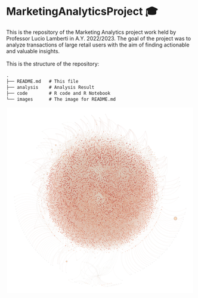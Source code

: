 # MarketingAnalyticsProject 🎓
This is the repository of the Marketing Analytics project work held by Professor Lucio Lamberti in A.Y. 2022/2023. The goal of the project was to analyze transactions of large retail users with the aim of finding actionable and valuable insights.<br/>
<br/>
This is the structure of the repository:
```
.
├── README.md   # This file
├── analysis    # Analysis Result
├── code        # R code and R Notebook
└── images      # The image for README.md
```
<p align="center">
<img src="images/graph.png" alt="drawing" width="500" />
</p>

